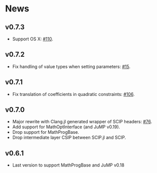 # News

## v0.7.3

- Support OS X: [#110](https://github.com/SCIP-Interfaces/SCIP.jl/issues/110).

## v0.7.2

- Fix handling of value types when setting parameters:
  [#15](https://github.com/SCIP-Interfaces/SCIP.jl/issues/15).

## v0.7.1

- Fix translation of coefficients in quadratic constraints:
  [#106](https://github.com/SCIP-Interfaces/SCIP.jl/issues/106).

## v0.7.0

- Major rewrite with Clang.jl generated wrapper of SCIP headers:
  [#76](https://github.com/SCIP-Interfaces/SCIP.jl/pull/76).
- Add support for MathOptInterface (and JuMP v0.19).
- Drop support for MathProgBase.
- Drop intermediate layer CSIP between SCIP.jl and SCIP.

## v0.6.1

- Last version to support MathProgBase and JuMP v0.18
